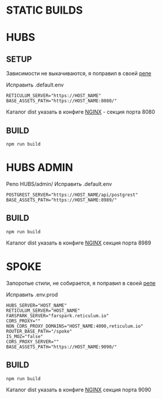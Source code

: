 # STATIC BUILDS

# HUBS
## SETUP
Зависимости не выкачиваются, я поправил в своей [репе](https://github.com/Shadowru/hubs) 

Исправить .default.env

```
RETICULUM_SERVER="https://HOST_NAME"
BASE_ASSETS_PATH="https://HOST_NAME:8080/"
```

Каталог dist указать в конфиге [NGINX](./nginx.md) - секция порта 8080

## BUILD

```
npm run build
```

# HUBS ADMIN
Репо HUBS/admin/ 
Исправить .default.env

```
POSTGREST_SERVER="https://HOST_NAME/api/postgrest"
BASE_ASSETS_PATH="https://HOST_NAME:8989/"
```

## BUILD
```
npm run build
```

Каталог dist указать в конфиге [NGINX](./nginx.md) секция порта 8989

# SPOKE

Запоротые стили, не собирается, я поправил в своей [репе](https://github.com/Shadowru/Spoke)

Исправить .env.prod

```
HUBS_SERVER="HOST_NAME"
RETICULUM_SERVER="HOST_NAME"
FARSPARK_SERVER="farspark.reticulum.io"
CORS_PROXY=""
NON_CORS_PROXY_DOMAINS="HOST_NAME:4000,reticulum.io"
ROUTER_BASE_PATH="/spoke"
IS_MOZ="false"
CORS_PROXY_SERVER=""
BASE_ASSETS_PATH="https://HOST_NAME:9090/"
```

## BUILD
```
npm run build
```

Каталог dist указать в конфиге [NGINX](./nginx.md) секция порта 9090
